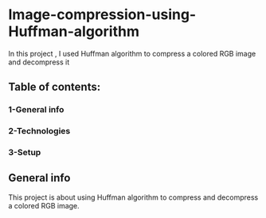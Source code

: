 # Image-compression-using-Huffman-algorithm
In this project , I used Huffman algorithm to compress a colored RGB image and decompress it
## Table of contents:
### 1-General info
### 2-Technologies
### 3-Setup
## General info
This project is about using Huffman algorithm to compress and decompress a colored RGB image.
